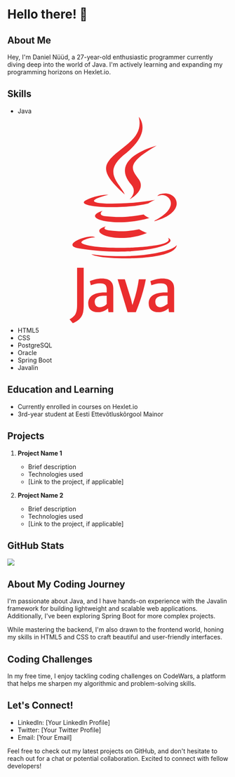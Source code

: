 # Hello there! 👋

## About Me

Hey, I'm Daniel Nüüd, a 27-year-old enthusiastic programmer currently diving deep into the world of Java. I'm actively learning and expanding my programming horizons on Hexlet.io.

## Skills

- Java  <svg xmlns="http://www.w3.org/2000/svg" viewBox="0 0 128 128"><path fill="#EA2D2E" d="M53.595 67.817c-13.224 3.694 8.044 11.325 24.88 4.112-2.757-1.071-4.735-2.309-4.735-2.309-7.508 1.419-10.99 1.531-17.805.753-5.625-.644-2.34-2.556-2.34-2.556zm22.864-7.207c-9.95 1.915-15.698 1.854-22.979 1.103-5.629-.582-1.944-3.311-1.944-3.311-14.563 4.834 8.106 10.318 28.459 4.365-2.162-.761-3.536-2.157-3.536-2.157zm7.799-41.731s-29.439 7.351-15.38 23.552c4.151 4.778-1.088 9.074-1.088 9.074s10.533-5.437 5.696-12.248c-4.518-6.349-7.982-9.502 10.772-20.378zM37.48 81.305c34.324 5.563 62.567-2.506 53.666-6.523 0 0 2.431 2.005-2.679 3.555-9.715 2.943-40.444 3.831-48.979.117-3.066-1.335 2.687-3.187 4.496-3.576 1.887-.409 2.965-.334 2.965-.334-3.412-2.404-22.055 4.718-9.469 6.761zm41.868-27.42c1.65-1.126 3.93-2.104 3.93-2.104s-6.492 1.161-12.961 1.704c-7.918.664-16.412.795-20.676.225-10.095-1.35 5.534-5.063 5.534-5.063s-6.07-.411-13.533 3.199c-8.827 4.269 21.832 6.214 37.706 2.039zm3.865 10.432c-.074.2-.322.425-.322.425 21.546-5.664 13.624-19.965 3.322-16.345-.903.319-1.378 1.063-1.378 1.063s.571-.23 1.845-.496c5.207-1.084 12.669 6.972-3.467 15.353zM65.006 48.492c-3.179-7.186-13.957-13.471.005-24.498 17.41-13.742 8.476-22.682 8.476-22.682 3.604 14.197-12.711 18.486-18.6 27.328-4.01 6.024 1.969 12.499 10.119 19.852zm18.79 35.651c-13.219 2.488-29.524 2.199-39.191.603 0 0 1.98 1.64 12.157 2.294 15.484.99 39.269-.551 39.832-7.878 0-.001-1.082 2.776-12.798 4.981zM51.131 99.535c-2.887 0-5.351.714-7.408 1.622l.624 2.493c1.619-.595 3.618-1.147 5.674-1.147 2.85 0 3.979 1.147 3.979 3.521V108h-1.2c-6.921 0-10.044 2.585-10.044 6.624 0 3.479 2.059 5.407 5.933 5.407 2.49 0 4.351-.845 6.088-2.35l.316 2.319H58v-14.492c0-3.599-1.924-5.973-6.869-5.973zM54 115.037c-1 1.266-2.893 1.978-4.279 1.978-1.973 0-2.988-1.371-2.988-3.27 0-2.056 1.202-3.745 5.794-3.745H54v5.037zm15.611.644l-.835-3.608L65.02 100h-4.39l6.051 20h5.026c2.884-7 4.943-14 6.086-20h-4.271c-.671 5-2.016 10.424-3.911 15.681zm18.404-16.146c-2.889 0-5.411.714-7.467 1.622l.596 2.493c1.621-.595 3.722-1.147 5.778-1.147 2.846 0 4.078 1.147 4.078 3.521V108h-1.428c-6.923 0-10.045 2.585-10.045 6.624 0 3.479 2.056 5.407 5.93 5.407 2.492 0 4.349-.845 6.091-2.35l.318 2.319H95v-14.492c0-3.599-2.044-5.973-6.985-5.973zm-1.411 17.462c-1.975 0-3.046-1.363-3.046-3.261 0-2.055 1.149-3.736 5.736-3.736H91v5h-.067c-1.465 1-2.947 1.997-4.329 1.997zM36 115.373c0 3.271-.445 4.638-.979 5.701-.615 1.193-2.053 2.475-3.601 3.269l1.934 2.345c2.032-.749 3.943-2.078 5.092-3.757 1.15-1.723 1.554-3.491 1.554-7.867V93h-4v22.373z"/></svg>  
- HTML5
- CSS
- PostgreSQL
- Oracle
- Spring Boot
- Javalin

## Education and Learning

- Currently enrolled in courses on Hexlet.io
- 3rd-year student at Eesti Ettevõtluskõrgool Mainor

## Projects

1. **Project Name 1**
   - Brief description
   - Technologies used
   - [Link to the project, if applicable]

2. **Project Name 2**
   - Brief description
   - Technologies used
   - [Link to the project, if applicable]

## GitHub Stats

![](http://github-profile-summary-cards.vercel.app/api/cards/profile-details?username=DanielNuud&theme=2077)

## About My Coding Journey

I'm passionate about Java, and I have hands-on experience with the Javalin framework for building lightweight and scalable web applications. Additionally, I've been exploring Spring Boot for more complex projects.

While mastering the backend, I'm also drawn to the frontend world, honing my skills in HTML5 and CSS to craft beautiful and user-friendly interfaces.

## Coding Challenges

In my free time, I enjoy tackling coding challenges on CodeWars, a platform that helps me sharpen my algorithmic and problem-solving skills.

## Let's Connect!

- LinkedIn: [Your LinkedIn Profile]
- Twitter: [Your Twitter Profile]
- Email: [Your Email]

Feel free to check out my latest projects on GitHub, and don't hesitate to reach out for a chat or potential collaboration. Excited to connect with fellow developers!
